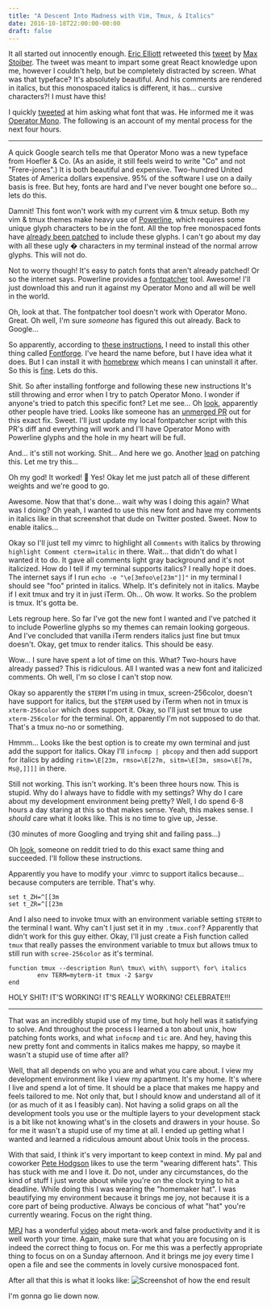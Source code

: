 ```yaml
---
title: "A Descent Into Madness with Vim, Tmux, & Italics"
date: 2016-10-18T22:00:00-00:00
draft: false
---
```


It all started out innocently enough. [Eric Elliott](https://twitter.com/_ericelliott) retweeted this [tweet](https://twitter.com/mxstbr/status/778245230709571585) by [Max Stoiber](https://twitter.com/mxstbr).  The tweet was meant to impart some great React knowledge upon me, however I couldn't help, but be completely distracted by screen.  What was that typeface?  It's absolutely beautiful.  And his comments are rendered in italics, but this monospaced italics is different, it has... cursive characters?!  I must have this!

I quickly [tweeted](https://twitter.com/jsatk/status/782308142608637952) at him asking what font that was.  He informed me it was [Operator Mono](http://www.typography.com/blog/introducing-operator).  The following is an account of my mental process for the next four hours.

---

A quick Google search tells me that Operator Mono was a new typeface from Hoefler & Co.  (As an aside, it still feels weird to write "Co" and not "Frere-jones".)  It is both beautiful and expensive. Two-hundred United States of America dollars expensive.  95% of the software I use on a daily basis is free.  But hey, fonts are hard and I've never bought one before so... lets do this.

Damnit!  This font won't work with my current vim & tmux setup.  Both my vim & tmux themes make heavy use of [Powerline](https://github.com/powerline/powerline), which requires some unique glyph characters to be in the font.  All the top free monospaced fonts have [already been patched](https://github.com/powerline/fonts) to include these glyphs.  I can't go about my day with all these ugly � characters in my terminal instead of the normal arrow glyphs.  This will not do.

Not to worry though!  It's easy to patch fonts that aren't already patched!  Or so the internet says.  Powerline provides a [fontpatcher](https://github.com/powerline/fontpatcher) tool.  Awesome!  I'll just download this and run it against my Operator Mono and all will be well in the world.

Oh, look at that.  The fontpatcher tool doesn't work with Operator Mono.  Great.  Oh well, I'm sure *someone* has figured this out already.  Back to Google...

So apparently, according to [these instructions](https://apw-bash-settings.readthedocs.io/en/latest/fontpatching.html), I need to install this other thing called [Fontforge](https://fontforge.github.io/en-US/).  I've heard the name before, but I have idea what it does.  But I can install it with [homebrew](http://brew.sh/index.html) which means I can uninstall it after.  So this is [fine](http://i.imgur.com/c4jt321.png).  Lets do this.


Shit.  So after installing fontforge and following these new instructions It's still throwing and error when I try to patch Operator Mono.  I wonder if anyone's tried to patch this specific font?  Let me see... Oh [look](https://github.com/powerline/fonts/issues/154), apparently other people have tried.  Looks like someone has an [unmerged PR](https://github.com/powerline/fontpatcher/pull/13) out for this exact fix.  Sweet.  I'll just update my local fontpatcher script with this PR's diff and everything will work and I'll have Operator Mono with Powerline glyphs and the hole in my heart will be full.

And... it's still not working.  Shit... And here we go.  Another [lead](http://fareesh.com/operator-mono-powerline/) on patching this.  Let me try this...

Oh my god!  It worked!  🎉  Yes!  Okay let me just patch all of these different weights and we're good to go.

Awesome.  Now that that's done... wait why was I doing this again?  What was I doing?  Oh yeah, I wanted to use this new font and have my comments in italics like in that screenshot that dude on Twitter posted.  Sweet.  Now to enable italics...

Okay so I'll just tell my vimrc to highlight all `Comments` with italics by throwing ` highlight Comment cterm=italic` in there.  Wait... that didn't do what I wanted it to do.  It gave all comments light gray background and it's not italicized.  How do I tell if my terminal supports italics?  I really hope it does.  The internet says if I run `echo -e "\e[3mfoo\e[23m"]]"` in my terminal I should see "foo" printed in italics.  Whelp.  It's definitely not in italics.  Maybe if I exit tmux and try it in just iTerm.  Oh... Oh wow.  It works.  So the problem is tmux.  It's gotta be.

Lets regroup here.  So far I've got the new font I wanted and I've patched it to include Powerline glyphs so my themes can remain looking gorgeous.  And I've concluded that vanilla iTerm renders italics just fine but tmux doesn't.  Okay, get tmux to render italics.  This should be easy.

Wow... I sure have spent a lot of time on this.  What?  Two-hours have already passed?  This is ridiculous.  All I wanted was a new font and italicized comments.  Oh well, I'm so close I can't stop now.

Okay so apparently the `$TERM` I'm using in tmux, screen-256color, doesn't have support for italics, but the `$TERM` used by iTerm when not in tmux is `xterm-256color` which does support it.  Okay, so I'll just set tmux to use `xterm-256color` for the terminal.  Oh, apparently I'm not supposed to do that.  That's a tmux no-no or something.

Hmmm... Looks like the best option is to create my own terminal and just add the support for italics.  Okay I'll `infocmp | pbcopy` and then add support for italics by adding `ritm=\E[23m, rmso=\E[27m, sitm=\E[3m, smso=\E[7m, Ms@,]]]]` in there.

Still not working.  This isn't working.  It's been three hours now.  This is stupid.  Why do I always have to fiddle with my settings?  Why do I care about my development environment being pretty?  Well, I do spend 6-8 hours a day staring at this so that makes sense.  Yeah, this makes sense.  I *should* care what it looks like.  This is no time to give up, Jesse.

(30 minutes of more Googling and trying shit and failing pass...)

Oh [look](https://www.reddit.com/r/vim/comments/24g8r8/italics_in_terminal_vim_and_tmux/), someone on reddit tried to do this exact same thing and succeeded.  I'll follow these instructions.

Apparently you have to modify your .vimrc to support italics because... because computers are terrible.  That's why.

```vimscript
set t_ZH=^[[3m
set t_ZR=^[[23m
```

And I also need to invoke tmux with an environment variable setting `$TERM` to the terminal I want.  Why can't I just set it in my `.tmux.conf`?  Apparently that didn't work for this guy either.  Okay, I'll just create a Fish function called `tmux` that really passes the environment variable to tmux but allows tmux to still run with `scree-256color` as it's terminal.

```fish
function tmux --description Run\ tmux\ with\ support\ for\ italics
        env TERM=myterm-it tmux -2 $argv
end
```

HOLY SHIT!  IT'S WORKING! IT'S REALLY WORKING!  CELEBRATE!!!

---

That was an incredibly stupid use of my time, but holy hell was it satisfying to solve.  And throughout the process I learned a ton about unix, how patching fonts works, and what `infocmp` and `tic` are.   And hey, having this new pretty font and comments in italics makes me happy, so maybe it wasn't a stupid use of time after all?

Well, that all depends on who you are and what you care about.  I view my development environment like I view my apartment.  It's my home.  It's where I live and spend a lot of time.  It should be a place that makes me happy and feels tailored to me.  Not only that, but I should know and understand all of it (or as much of it as I feasibly can).  Not having a solid graps on all the development tools you use or the multiple layers to your development stack is a bit like not knowing what's in the closets and drawers in your house.  So for me it wasn't a stupid use of my time at all.  I ended up getting what I wanted and learned a ridiculous amount about Unix tools in the process.

With that said, I think it's very important to keep context in mind.  My pal and coworker [Pete Hodgson](https://twitter.com/ph1) likes to use the term "wearing different hats".  This has stuck with me and I love it.  Do not, under any circumstances, do the kind of stuff I just wrote about while you're on the clock trying to hit a deadline.  While doing this I was wearing the "homemaker hat".  I was beautifying my environment because it brings me joy, not because it is a core part of being productive.  Always be concious of what "hat" you're currently wearing.  Focus on the right thing.

[MPJ](https://twitter.com/mpjme) has a wonderful [video](https://youtu.be/dIjKJjzRX_E) about meta-work and false productivity and it is well worth your time.  Again, make sure that what you are focusing on is indeed the correct thing to focus on.  For me this was a perfectly appropriate thing to focus on on a Sunday afternoon.  And it brings me joy every time I open a file and see the comments in lovely cursive monospaced font.

After all that this is what it looks like: <img alt="Screenshot of how the end result" src="/images/vim-tmux-italics.png" class="article-img-right">

I'm gonna go lie down now.
